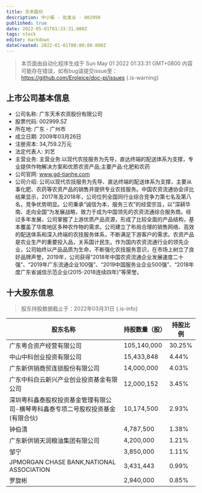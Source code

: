 ```yaml
---
title: 天禾股份
description: 中小板 - 批发业 - 002999
published: true
date: 2022-05-01T01:33:31.000Z
tags: stock
editor: markdown
dateCreated: 2022-01-01T00:00:00.000Z
---
```


> 本页面由自动化程序生成于 Sun May 01 2022 01:33:31 GMT+0800
> 内容可能存在错误，如有bug请提交issue至：https://github.com/Eroleice/doc-pi/issues
{.is-warning}

## 上市公司基本信息
- 公司名称: 广东天禾农资股份有限公司
- 股票代码: 002999.SZ
- 所在地: 广东 - 广州市
- 成立日期: 2009年03月26日
- 注册资本: 34,759.2万元
- 法定代表人: 刘艺
- 主营业务: 主营业务:以现代农技服务为先导，直达终端的配送体系为支撑，专业提供作物解决方案和优质农资产品;主要产品:化肥和农药
- 公司官网: www.gd-tianhe.com
- 公司介绍: 公司以现代农技服务为先导、直达终端的配送体系为支撑，主要从事化肥、农药等农资产品的销售并提供专业农技服务。中国农资流通协会评比结果显示，2017年及2018年，公司位列全国同行业综合竞争力第七名及第八名，竞争优势明显。公司秉承“诚信为本，服务三农”的经营宗旨，以“深耕华南、走向全国”为发展战略，致力于成为中国领先的农资流通综合服务商。经过多年发展，公司掌握了上游优质产品资源，形成了比较全面的产品结构，基本覆盖了华南地区多种农作物的需求。公司建立了布局合理的销售网络、高效的配送体系和深入终端的农技服务体系，不断满足下游客户的需求。农资产品是农业生产的重要投入品，关系国计民生。作为国内农资流通行业的领先企业，公司始终以产品品质为生命，不断强化农技服务意识，在市场上树立了良好品牌声誉。2019年，公司获得“2018年中国农资流通企业发展速度二十强”、“2019年广东流通企业100强”、“2019中国服务业企业500强”、“2018年度广东省诚信示范企业(2015-2018连续四年)”等荣誉。


## 十大股东信息
> 股东持股数据截止于：2022年03月31日
{.is-info}

| 股东名称 | 持股数量（股） | 持股比例 |
| --- | --- | --- |
| 广东粤合资产经营有限公司 | 105,140,000 | 30.25% |
| 中山中科创业投资有限公司 | 15,433,848 | 4.44% |
| 广东新供销商贸连锁股份有限公司 | 14,000,000 | 4.03% |
| 广东中科白云新兴产业创业投资基金有限公司 | 12,000,152 | 3.45% |
| 深圳粤科鑫泰股权投资基金管理有限公司-横琴粤科鑫泰专项二号股权投资基金(有限合伙) | 10,174,500 | 2.93% |
| 钟伯清 | 4,787,500 | 1.38% |
| 广东新供销天润粮油集团有限公司 | 4,200,000 | 1.21% |
| 邹宁 | 3,850,000 | 1.11% |
| JPMORGAN CHASE BANK,NATIONAL ASSOCIATION | 3,431,443 | 0.99% |
| 罗旋彬 | 2,940,000 | 0.85% |





